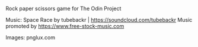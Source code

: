 Rock paper scissors game for The Odin Project

Music: 
Space Race by tubebackr | https://soundcloud.com/tubebackr
Music promoted by https://www.free-stock-music.com

Images:
pnglux.com
